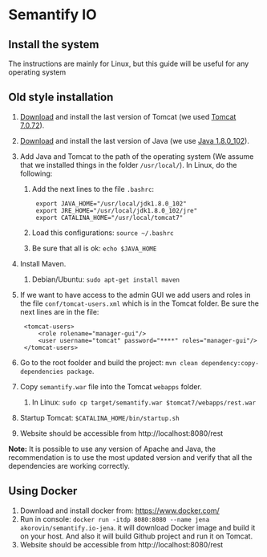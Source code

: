 # Semantify IO


## Install the system

The instructions are mainly for Linux, but this guide will be useful for any operating system

## Old style installation

1. [Download](https://tomcat.apache.org/whichversion.html) and install the last version of Tomcat (we used [Tomcat 7.0.72](https://tomcat.apache.org/download-70.cgi)).
2. [Download](http://www.oracle.com/technetwork/java/javase/downloads/index.html) and install the last version of Java (we use [Java 1.8.0_102](http://www.oracle.com/technetwork/java/javase/downloads/jdk8-downloads-2133151.html)).
3. Add Java and Tomcat to the path of the operating system (We assume that we installed things in the folder `/usr/local/`). In Linux, do the following:
    1. Add the next lines to the file `.bashrc`:

            export JAVA_HOME="/usr/local/jdk1.8.0_102"
            export JRE_HOME="/usr/local/jdk1.8.0_102/jre"
            export CATALINA_HOME="/usr/local/tomcat7"

    2. Load this configurations: `source ~/.bashrc`
    3. Be sure that all is ok: `echo $JAVA_HOME`
4. Install Maven.
    1. Debian/Ubuntu: `sudo apt-get install maven`
5. If we want to have access to the admin GUI we add users and roles in the file `conf/tomcat-users.xml` which is in the
   Tomcat folder. Be sure the next lines are in the file:

        <tomcat-users>
            <role rolename="manager-gui"/>
            <user username="tomcat" password="****" roles="manager-gui"/>
        </tomcat-users>

6. Go to the root foolder and build the project: `mvn clean dependency:copy-dependencies package`.
7. Copy `semantify.war` file into the Tomcat `webapps` folder.
    1. In Linux: `sudo cp target/semantify.war $tomcat7/webapps/rest.war`
5. Startup Tomcat: `$CATALINA_HOME/bin/startup.sh`
8. Website should be accessible from http://localhost:8080/rest

**Note:** It is possible to use any version of Apache and Java, the
recommendation is to use the most updated version and verify that all the
dependencies are working correctly.

## Using Docker

1. Download and install docker from: https://www.docker.com/
2. Run in console: `docker run -itdp 8080:8080 --name jena akorovin/semantify.io-jena`.
it will download Docker image and build it on your host. And also it will build Github project and run it on Tomcat.
3. Website should be accessible from http://localhost:8080/rest
